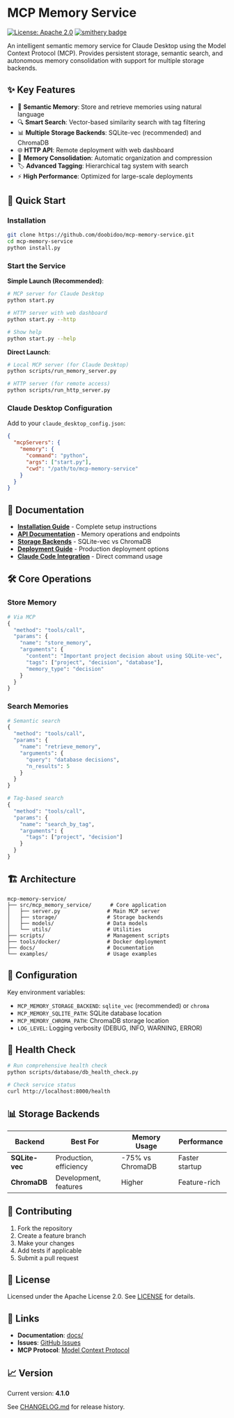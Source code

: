 # MCP Memory Service

[![License: Apache 2.0](https://img.shields.io/badge/License-Apache%202.0-blue.svg)](https://opensource.org/licenses/Apache-2.0)
[![smithery badge](https://smithery.ai/badge/@doobidoo/mcp-memory-service)](https://smithery.ai/server/@doobidoo/mcp-memory-service)

An intelligent semantic memory service for Claude Desktop using the Model Context Protocol (MCP). Provides persistent storage, semantic search, and autonomous memory consolidation with support for multiple storage backends.

## ✨ Key Features

- 🧠 **Semantic Memory**: Store and retrieve memories using natural language
- 🔍 **Smart Search**: Vector-based similarity search with tag filtering  
- 📊 **Multiple Storage Backends**: SQLite-vec (recommended) and ChromaDB
- 🌐 **HTTP API**: Remote deployment with web dashboard
- 🔄 **Memory Consolidation**: Automatic organization and compression
- 🏷️ **Advanced Tagging**: Hierarchical tag system with search
- ⚡ **High Performance**: Optimized for large-scale deployments

## 🚀 Quick Start

### Installation

```bash
git clone https://github.com/doobidoo/mcp-memory-service.git
cd mcp-memory-service
python install.py
```

### Start the Service

**Simple Launch (Recommended)**:
```bash
# MCP server for Claude Desktop
python start.py

# HTTP server with web dashboard  
python start.py --http

# Show help
python start.py --help
```

**Direct Launch**:
```bash
# Local MCP server (for Claude Desktop)
python scripts/run_memory_server.py

# HTTP server (for remote access)
python scripts/run_http_server.py
```

### Claude Desktop Configuration

Add to your `claude_desktop_config.json`:

```json
{
  "mcpServers": {
    "memory": {
      "command": "python",
      "args": ["start.py"],
      "cwd": "/path/to/mcp-memory-service"
    }
  }
}
```

## 📖 Documentation

- **[Installation Guide](docs/installation/master-guide.md)** - Complete setup instructions
- **[API Documentation](docs/api/)** - Memory operations and endpoints
- **[Storage Backends](docs/guides/STORAGE_BACKENDS.md)** - SQLite-vec vs ChromaDB
- **[Deployment Guide](docs/deployment/)** - Production deployment options
- **[Claude Code Integration](docs/guides/claude-code-integration.md)** - Direct command usage

## 🛠️ Core Operations

### Store Memory
```python
# Via MCP
{
  "method": "tools/call",
  "params": {
    "name": "store_memory",
    "arguments": {
      "content": "Important project decision about using SQLite-vec",
      "tags": ["project", "decision", "database"],
      "memory_type": "decision"
    }
  }
}
```

### Search Memories
```python
# Semantic search
{
  "method": "tools/call", 
  "params": {
    "name": "retrieve_memory",
    "arguments": {
      "query": "database decisions",
      "n_results": 5
    }
  }
}

# Tag-based search
{
  "method": "tools/call",
  "params": {
    "name": "search_by_tag",
    "arguments": {
      "tags": ["project", "decision"]
    }
  }
}
```

## 🏗️ Architecture

```
mcp-memory-service/
├── src/mcp_memory_service/      # Core application
│   ├── server.py               # Main MCP server
│   ├── storage/                # Storage backends
│   ├── models/                 # Data models
│   └── utils/                  # Utilities
├── scripts/                    # Management scripts
├── tools/docker/               # Docker deployment
├── docs/                       # Documentation
└── examples/                   # Usage examples
```

## 🔧 Configuration

Key environment variables:

- `MCP_MEMORY_STORAGE_BACKEND`: `sqlite_vec` (recommended) or `chroma`
- `MCP_MEMORY_SQLITE_PATH`: SQLite database location
- `MCP_MEMORY_CHROMA_PATH`: ChromaDB storage location
- `LOG_LEVEL`: Logging verbosity (DEBUG, INFO, WARNING, ERROR)

## 🧪 Health Check

```bash
# Run comprehensive health check
python scripts/database/db_health_check.py

# Check service status
curl http://localhost:8000/health
```

## 📊 Storage Backends

| Backend | Best For | Memory Usage | Performance |
|---------|----------|--------------|-------------|
| **SQLite-vec** | Production, efficiency | -75% vs ChromaDB | Faster startup |
| **ChromaDB** | Development, features | Higher | Feature-rich |

## 🤝 Contributing

1. Fork the repository
2. Create a feature branch
3. Make your changes
4. Add tests if applicable
5. Submit a pull request

## 📝 License

Licensed under the Apache License 2.0. See [LICENSE](LICENSE) for details.

## 🔗 Links

- **Documentation**: [docs/](docs/)
- **Issues**: [GitHub Issues](https://github.com/doobidoo/mcp-memory-service/issues)
- **MCP Protocol**: [Model Context Protocol](https://modelcontextprotocol.io/)

## 📈 Version

Current version: **4.1.0**

See [CHANGELOG.md](CHANGELOG.md) for release history.